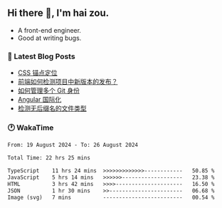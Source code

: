 ## Hi there 👋, I'm hai zou.

- A front-end engineer.
- Good at writing bugs.

### 📖 Latest Blog Posts
<!-- BLOG-POST-LIST:START -->
- [CSS 锚点定位](https://blog.izou.top/css/anchor-position/)
- [前端如何检测项目中新版本的发布？](https://blog.izou.top/angular/version-update/)
- [如何管理多个 Git 身份](https://blog.izou.top/git/multi-git-identity/)
- [Angular 国际化](https://blog.izou.top/angular/i18n/)
- [检测无后缀名的文件类型](https://blog.izou.top/js/filetype-check/)
<!-- BLOG-POST-LIST:END -->

### 🕐 WakaTime
<!--START_SECTION:waka-->

```txt
From: 19 August 2024 - To: 26 August 2024

Total Time: 22 hrs 25 mins

TypeScript    11 hrs 24 mins  >>>>>>>>>>>>>------------   50.85 %
JavaScript    5 hrs 14 mins   >>>>>>-------------------   23.38 %
HTML          3 hrs 42 mins   >>>>---------------------   16.50 %
JSON          1 hr 30 mins    >>-----------------------   06.68 %
Image (svg)   7 mins          -------------------------   00.54 %
```

<!--END_SECTION:waka-->
